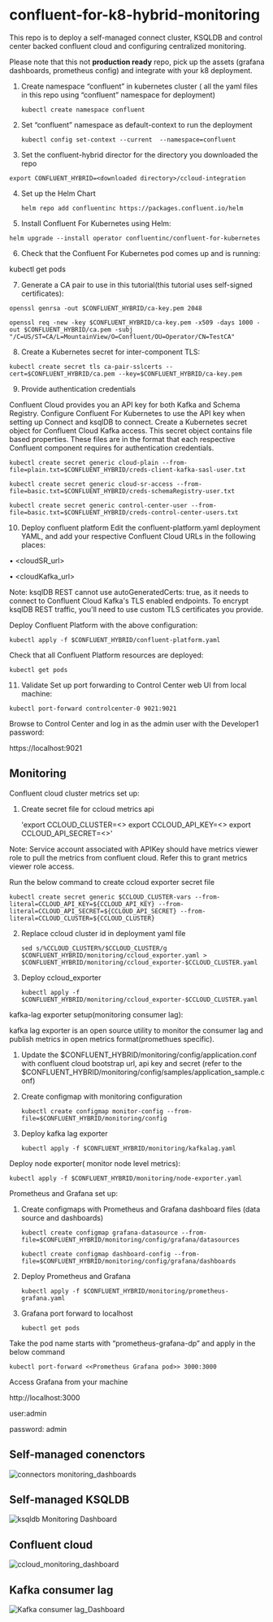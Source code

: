 # confluent-for-k8-hybrid-monitoring
This repo is to deploy a self-managed connect cluster, KSQLDB and control center backed confluent cloud and configuring centralized monitoring.

Please note that this not **production ready** repo, pick up the assets (grafana dashboards, prometheus config) and integrate with your k8 deployment.

1.	Create namespace “confluent” in kubernetes cluster ( all the yaml files in this repo using “confluent” namespace for deployment)
              
     `kubectl create namespace confluent`
2.	Set “confluent” namespace as default-context to run the deployment

    `kubectl config set-context --current  --namespace=confluent`

3.	Set the confluent-hybrid director for the directory you downloaded the repo

   `export CONFLUENT_HYBRID=<downloaded directory>/ccloud-integration`

4.	Set up the Helm Chart

    `helm repo add confluentinc https://packages.confluent.io/helm`
    
5.	Install Confluent For Kubernetes using Helm:

   `helm upgrade --install operator confluentinc/confluent-for-kubernetes`
   
6.	Check that the Confluent For Kubernetes pod comes up and is running:

kubectl get pods

7.	Generate a CA pair to use in this tutorial(this tutorial uses self-signed certificates):

`openssl genrsa -out $CONFLUENT_HYBRID/ca-key.pem 2048`


`openssl req -new -key $CONFLUENT_HYBRID/ca-key.pem -x509 -days 1000 -out $CONFLUENT_HYBRID/ca.pem -subj "/C=US/ST=CA/L=MountainView/O=Confluent/OU=Operator/CN=TestCA"`
  
8.	Create a Kubernetes secret for inter-component TLS:

`kubectl create secret tls ca-pair-sslcerts --cert=$CONFLUENT_HYBRID/ca.pem --key=$CONFLUENT_HYBRID/ca-key.pem`
  
9.	Provide authentication credentials

Confluent Cloud provides you an API key for both Kafka and Schema Registry. Configure Confluent For Kubernetes to use the API key when setting up Connect and ksqlDB to connect.
Create a Kubernetes secret object for Confluent Cloud Kafka access. This secret object contains file based properties. These files are in the format that each respective Confluent component requires for authentication credentials.

`kubectl create secret generic cloud-plain --from-file=plain.txt=$CONFLUENT_HYBRID/creds-client-kafka-sasl-user.txt`

`kubectl create secret generic cloud-sr-access --from-file=basic.txt=$CONFLUENT_HYBRID/creds-schemaRegistry-user.txt`

`kubectl create secret generic control-center-user --from-file=basic.txt=$CONFLUENT_HYBRID/creds-control-center-users.txt`

10.	Deploy confluent platform
Edit the confluent-platform.yaml deployment YAML, and add your respective Confluent Cloud URLs in the following places:

•	<cloudSR_url>

•	<cloudKafka_url>

Note: ksqlDB REST cannot use autoGeneratedCerts: true, as it needs to connect to Confluent Cloud Kafka's TLS enabled endpoints. To encrypt ksqlDB REST traffic, you'll need to use custom TLS certificates you provide.

Deploy Confluent Platform with the above configuration:

`kubectl apply -f $CONFLUENT_HYBRID/confluent-platform.yaml`

Check that all Confluent Platform resources are deployed:

`kubectl get pods`


11.	 Validate
 Set up port forwarding to Control Center web UI from local machine:

 `kubectl port-forward controlcenter-0 9021:9021`

Browse to Control Center and log in as the admin user with the Developer1 password:

https://localhost:9021

## Monitoring
Confluent cloud cluster metrics set up:

1.	Create secret file for ccloud metrics api
    
    'export CCLOUD_CLUSTER=<<confluent cloud cluster name>>
     export CCLOUD_API_KEY=<<confluent cloud api key>>
     export CCLOUD_API_SECRET=<<confluent cloud api secret>>'
     
 Note: Service account associated with APIKey should have metrics viewer role to pull the metrics from confluent cloud. Refer this to grant metrics viewer role access.
 
 Run the below command to create ccloud exporter secret file

 `kubectl create secret generic $CCLOUD_CLUSTER-vars --from-literal=CCLOUD_API_KEY=${CCLOUD_API_KEY} --from-literal=CCLOUD_API_SECRET=${CCLOUD_API_SECRET} --from-literal=CCLOUD_CLUSTER=${CCLOUD_CLUSTER}`


2.	Replace ccloud cluster id in deployment yaml file

    `sed s/%CCLOUD_CLUSTER%/$CCLOUD_CLUSTER/g $CONFLUENT_HYBRID/monitoring/ccloud_exporter.yaml > $CONFLUENT_HYBRID/monitoring/ccloud_exporter-$CCLOUD_CLUSTER.yaml`

3.	Deploy ccloud_exporter

    `kubectl apply -f $CONFLUENT_HYBRID/monitoring/ccloud_exporter-$CCLOUD_CLUSTER.yaml`
    
kafka-lag exporter setup(monitoring consumer lag):

kafka lag exporter is an open source utility to monitor the consumer lag and publish metrics in open metrics format(promethues specific).

1.  Update the $CONFLUENT_HYBRID/monitoring/config/application.conf with confluent cloud bootstrap url, api key and secret (refer to the $CONFLUENT_HYBRID/monitoring/config/samples/application_sample.conf)
2.  Create configmap with monitoring configuration

    `kubectl create configmap monitor-config --from-file=$CONFLUENT_HYBRID/monitoring/config`

3.  Deploy kafka lag exporter

    `kubectl apply -f $CONFLUENT_HYBRID/monitoring/kafkalag.yaml`

Deploy node exporter( monitor node level metrics):

   `kubectl apply -f $CONFLUENT_HYBRID/monitoring/node-exporter.yaml`
   

Prometheus and Grafana set up:
   
1.  Create configmaps with Prometheus and Grafana dashboard files (data source and dashboards)

    `kubectl create configmap grafana-datasource --from-file=$CONFLUENT_HYBRID/monitoring/config/grafana/datasources`

     `kubectl create configmap dashboard-config --from-file=$CONFLUENT_HYBRID/monitoring/config/grafana/dashboards`

2.  Deploy Prometheus and Grafana

    `kubectl apply -f $CONFLUENT_HYBRID/monitoring/prometheus-grafana.yaml`

3. Grafana port forward to localhost

   `kubectl get pods`

Take the pod name starts with “prometheus-grafana-dp” and apply in the below command

   `kubectl port-forward <<Prometheus Grafana pod>> 3000:3000`

Access Grafana from your machine

http://localhost:3000

user:admin

password: admin


## Self-managed conenctors
![connectors monitoring_dashboards](/images/connector.jpg)

## Self-managed KSQLDB

![ksqldb Monitoring Dashboard](/images/ksqldb.jpg)

## Confluent cloud

![ccloud_monitoring_dashboard](/images/ccloud.jpg)


## Kafka consumer lag

![Kafka consumer lag_Dashboard](/images/kafka-lag.png)
